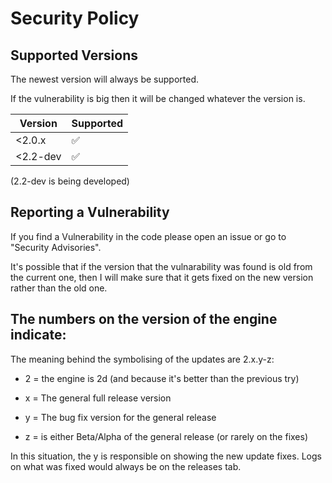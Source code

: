 # Security Policy

## Supported Versions

The newest version will always be supported.

If the vulnerability is big then it will be changed whatever the version is.

| Version | Supported          |
| ------- | ------------------ |
| <2.0.x  | :white_check_mark: |
| <2.2-dev| :white_check_mark: |

(2.2-dev is being developed)

## Reporting a Vulnerability

If you find a Vulnerability in the code please open an issue or go to "Security Advisories". 

It's possible that if the version that the vulnarability was found is old from the current one, then I will make sure that it gets fixed on the new version rather than the old one. 

## The numbers on the version of the engine indicate:

The meaning behind the symbolising of the updates are 2.x.y-z:
- 2 = the engine is 2d (and because it's better than the previous try)

- x = The general full release version

- y = The bug fix version for the general release

- z = is either Beta/Alpha of the general release (or rarely on the fixes)

In this situation, the y is responsible on showing the new update fixes. Logs on what was fixed would always be on the releases tab.
